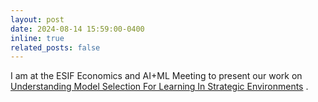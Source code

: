 ```yaml
---
layout: post
date: 2024-08-14 15:59:00-0400
inline: true
related_posts: false
---
```


I am at the ESIF Economics and AI+ML Meeting to present our work on <a href="https://arxiv.org/abs/2402.07588">Understanding Model Selection For Learning In Strategic Environments</a>  .
